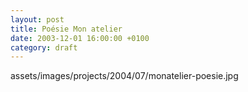 ```yaml
---
layout: post
title: Poésie Mon atelier
date: 2003-12-01 16:00:00 +0100
category: draft
---
```


assets/images/projects/2004/07/monatelier-poesie.jpg
